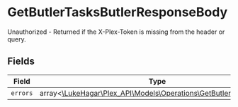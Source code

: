 # GetButlerTasksButlerResponseBody

Unauthorized - Returned if the X-Plex-Token is missing from the header or query.


## Fields

| Field                                                                                                                | Type                                                                                                                 | Required                                                                                                             | Description                                                                                                          |
| -------------------------------------------------------------------------------------------------------------------- | -------------------------------------------------------------------------------------------------------------------- | -------------------------------------------------------------------------------------------------------------------- | -------------------------------------------------------------------------------------------------------------------- |
| `errors`                                                                                                             | array<[\LukeHagar\Plex_API\Models\Operations\GetButlerTasksErrors](../../Models/Operations/GetButlerTasksErrors.md)> | :heavy_minus_sign:                                                                                                   | N/A                                                                                                                  |